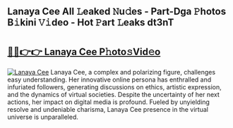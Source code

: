 ## Lanaya Cee All 𝙻eaked 𝙽u𝚍es - Part-Dga 𝙿hotos B𝚒kini 𝚅𝚒deo - Hot 𝙿art 𝙻eaks dt3nT

# <h2><a href="http://ld6x34r.urlbe.top/?page=Lanaya+Cee">🔗🔗👉👉 Lanaya Cee P𝚑oto𝚜Vid𝚎o</a></h2>

[![Lanaya Cee](https://i.imgur.com/eBuTRDB.gif)](http://ld6x34r.urlbe.top/?page=Lanaya+Cee)
Lanaya Cee, a complex and polarizing figure, challenges easy understanding. Her innovative online persona has enthralled and infuriated followers, generating discussions on ethics, artistic expression, and the dynamics of virtual societies. Despite the uncertainty of her next actions, her impact on digital media is profound. Fueled by unyielding resolve and undeniable charisma, Lanaya Cee presence in the virtual universe is unparalleled.
